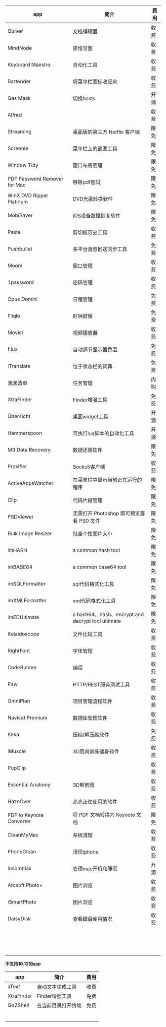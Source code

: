 

| app                          | 简介                                       | 费用   |
| ---------------------------- | ---------------------------------------- | ---- |
| Quiver                       | 文档编辑器                                    | 收费   |
| MindNode                     | 思维导图                                     | 收费   |
| Keyboard Maestro             | 自动化工具                                    | 收费   |
| Bartender                    | 将菜单栏图标收起来                                | 收费   |
| Gas Mask                     | 切换hosts                                  | 开源   |
| Alfred                       |                                          | 收费   |
| Streaming                    | 桌面版的第三方 Netflix 客户端                      | 限免   |
| Screenie                     | 菜单栏上的截图工具                                | 限免   |
| Window Tidy                  | 窗口布局管理                                   | 限免   |
| PDF Password Remover for Mac | 移除pdf密码                                  | 限免   |
| WinX DVD Ripper Platinum     | DVD光盘转换软件                                | 限免   |
| MobiSaver                    | iOS设备数据恢复软件                              | 限免   |
| Paste                        | 剪切板历史工具                                  | 收费   |
| Pushbullet                   | 多平台消息推送同步工具                              | 免费   |
| Moom                         | 窗口管理                                     | 收费   |
| 1password                    | 密码管理                                     | 收费   |
| Opus Domini                  | 日程管理                                     | 免费   |
| Fliqlo                       | 时钟屏保                                     | 免费   |
| Movist                       | 视频播放器                                    | 收费   |
| f.lux                        | 自动调节显示器色温                                | 免费   |
| iTranslate                   | 位于状态栏的词典                                 | 免费   |
| 滴滴清单                         | 任务管理                                     | 内购   |
| XtraFinder                   | Finder增强工具                               | 免费   |
| Übersicht                    | 桌面widget工具                               | 开源   |
| Hammerspoon                  | 可执行lua脚本的自动化工具                           | 开源   |
| M3 Data Recovery             | 数据还原软件                                   | 限免   |
| Proxifier                    | Socks5客户端                                | 收费   |
| ActiveAppsWatcher            | 在菜单栏中显示当前正在运行的程序                         | 限免   |
| Clip                         | 代码片段管理                                   | 限免   |
| PSDViewer                    | 无需打开 Photoshop 即可预览查看 PSD 文件             | 限免   |
| Bulk Image Resizer           | 批量个性图片大小                                 | 限免   |
| imHASH                       | a common hash tool                       | 限免   |
| imBASE64                     | a common base64 tool                     | 限免   |
| imSQLFormatter               | sql代码格式化工具                               | 限免   |
| imXMLFormatter               | xml代码格式化工具                               | 限免   |
| imEDUltimate                 | a bash64、hash、encrypt and decrypt tool ultimate | 限免   |
| Kalaidoscope                 | 文件比较工具                                   | 收费   |
| RightFont                    | 字体管理                                     | 收费   |
| CodeRunner                   | 编程                                       | 收费   |
| Paw                          | HTTP/REST服务测试工具                          | 收费   |
| OmniPlan                     | 项目管理流程软件                                 | 收费   |
| Navicat Premium              | 数据库管理软件                                  | 收费   |
| Keka                         | 压缩/解压缩软件                                 | 免费   |
| iMuscle                      | 3D肌肉训练健身软件                               | 收费   |
| PopClip                      |                                          | 收费   |
| Essential Anatomy            | 3D解剖图                                    | 收费   |
| HazeOver                     | 高亮正在使用的软件                                | 收费   |
| PDF to Keynote Converter     | 将 PDF 文档转换为 Keynote 文档                   | 限免   |
| CleanMyMac                   | 系统清理                                     | 收费   |
| PhoneClean                   | 清理iphone                                 | 收费   |
| Insomniax                    | 管理mac开机和睡眠                               | 开源   |
| Arcsoft Photo+               | 图片浏览                                     | 收费   |
| iSmartPhoto                  | 图片浏览                                     | 收费   |
| DaisyDisk                    | 查看磁盘使用情况                                 | 收费   |
|                              |                                          |      |
|                              |                                          |      |
|                              |                                          |      |
|                              |                                          |      |
|                              |                                          |      |
|                              |                                          |      |
|                              |                                          |      |
|                              |                                          |      |
|                              |                                          |      |
|                              |                                          |      |
|                              |                                          |      |
|                              |                                          |      |
|                              |                                          |      |
|                              |                                          |      |
|                              |                                          |      |



**不支持10.12的app**

| app        | 简介         | 费用   |
| ---------- | ---------- | ---- |
| aText      | 自动文本生成工具   | 收费   |
| XtraFinder | Finder增强工具 | 免费   |
| Go2Shell   | 在当前目录打开终端  | 免费   |
|            |            |      |
|            |            |      |
|            |            |      |
|            |            |      |
|            |            |      |
|            |            |      |